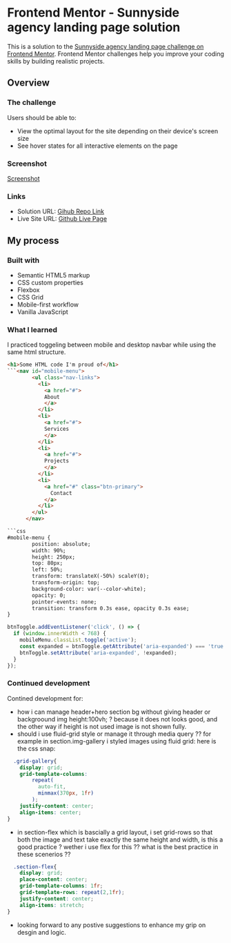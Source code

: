 # Frontend Mentor - Sunnyside agency landing page solution

This is a solution to the [Sunnyside agency landing page challenge on Frontend Mentor](https://www.frontendmentor.io/challenges/sunnyside-agency-landing-page-7yVs3B6ef). Frontend Mentor challenges help you improve your coding skills by building realistic projects.




## Overview

### The challenge

Users should be able to:

- View the optimal layout for the site depending on their device's screen size
- See hover states for all interactive elements on the page

### Screenshot
[Screenshot](./screenshot.png)

### Links

- Solution URL: [Gihub Repo Link](https://github.com/qayoommunawar/sunnyside-responsive-landing-page)
- Live Site URL: [Github Live Page](https://qayoommunawar.github.io/sunnyside-responsive-landing-page/)

## My process

### Built with

- Semantic HTML5 markup
- CSS custom properties
- Flexbox
- CSS Grid
- Mobile-first workflow
- Vanilla JavaScript


### What I learned

I practiced toggeling between mobile and desktop navbar while using the same html structure.

```html
<h1>Some HTML code I'm proud of</h1>
```<nav id="mobile-menu"> 
        <ul class="nav-links">
          <li>
            <a href="#">
            About
            </a>
          </li>
          <li>
            <a href="#">
            Services
            </a>
          </li>
          <li>
            <a href="#">
            Projects
            </a>
          </li>
          <li>
            <a href="#" class="btn-primary">
              Contact
            </a>
          </li>
        </ul>
      </nav>

```css
#mobile-menu {
        position: absolute;
        width: 90%;
        height: 250px;
        top: 80px;
        left: 50%;
        transform: translateX(-50%) scaleY(0);  
        transform-origin: top;
        background-color: var(--color-white);
        opacity: 0;
        pointer-events: none;
        transition: transform 0.3s ease, opacity 0.3s ease;
}
```

```js
btnToggle.addEventListener('click', () => {
  if (window.innerWidth < 768) {
    mobileMenu.classList.toggle('active');
    const expanded = btnToggle.getAttribute('aria-expanded') === 'true';
    btnToggle.setAttribute('aria-expanded', !expanded);
  }
});
```


### Continued development

Contined development for: 
- how i can manage header+hero section bg without giving header or backgroound img height:100vh; ? because
it does not looks good, and the other way if height is not used image is not shown fully.
- should i use fluid-grid style or manage it through media query ?? for example in section.img-gallery i styled images
using fluid grid:
here is the css snap:
```css
  .grid-gallery{
    display: grid;
    grid-template-columns:
        repeat(
          auto-fit,
          minmax(370px, 1fr)
        );
    justify-content: center;
    align-items: center;
}
```
- in section-flex which is bascially a grid layout, i set grid-rows so that both the image and text take exactly
the same height and width, is this a good practice ? wether i use flex for this ?? what is the best 
practice in these scenerios ??

```css
  .section-flex{
    display: grid;
    place-content: center;
    grid-template-columns: 1fr;
    grid-template-rows: repeat(2,1fr);
    justify-content: center;
    align-items: stretch;
}
```
- looking forward to any postive suggestions to enhance my grip on desgin and logic.

